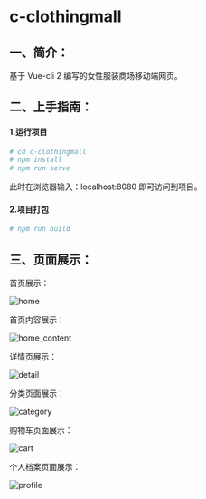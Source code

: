 # c-clothingmall
## 一、简介：

基于 Vue-cli 2 编写的女性服装商场移动端网页。

## 二、上手指南：

#### 1.运行项目


```bash
# cd c-clothingmall
# npm install 
# npm run serve
```

此时在浏览器输入：localhost:8080 即可访问到项目。

#### 2.项目打包

```bash
# npm run build
```



## 三、页面展示：

首页展示：

![home](https://github.com/Cloudtq/c-clothingmall/blob/master/src/assets/img/readme/home.png?raw=true)

首页内容展示：

![home_content](https://github.com/Cloudtq/c-clothingmall/blob/master/src/assets/img/readme/home_content.png?raw=true)

详情页展示：

![detail](https://github.com/Cloudtq/c-clothingmall/blob/master/src/assets/img/readme/detail.png?raw=true)

分类页面展示：

![category](https://github.com/Cloudtq/c-clothingmall/blob/master/src/assets/img/readme/category.png?raw=true)

购物车页面展示：

![cart](https://github.com/Cloudtq/c-clothingmall/blob/master/src/assets/img/readme/cart.png?raw=true)

个人档案页面展示：

![profile](https://github.com/Cloudtq/c-clothingmall/blob/master/src/assets/img/readme/profile.png?raw=true)